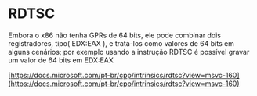 # RDTSC

Embora o x86 não tenha GPRs de 64 bits, ele pode combinar dois registradores, tipo( EDX:EAX ), e tratá-los como valores de 64 bits em alguns cenários; por exemplo usando a instrução RDTSC é possível gravar um valor de 64 bits em EDX:EAX

[https://docs.microsoft.com/pt-br/cpp/intrinsics/rdtsc?view=msvc-160](https://docs.microsoft.com/pt-br/cpp/intrinsics/rdtsc?view=msvc-160)